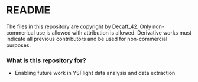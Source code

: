 # README #

The files in this repository are copyright by Decaff_42. Only non-commerical use is allowed with attribution is allowed. 
Derivative works must indicate all previous contributors and be used for non-commercial purposes.

### What is this repository for? ###

* Enabling future work in YSFlight data analysis and data extraction
